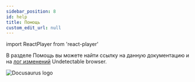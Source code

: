 ```yaml
---
sidebar_position: 8
id: help
title: Помощь
custom_edit_url: null
---
```

import ReactPlayer from 'react-player'

В разделе Помощь вы можете найти ссылку на данную документацию и на [лог изменений](https://undetectable.io/changelog/) Undetectable browser.

![Docusaurus logo](/img/1-app/7-help/eng/help-1.png)